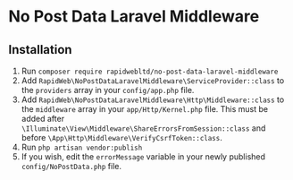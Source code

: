 # No Post Data Laravel Middleware

## Installation

1. Run `composer require rapidwebltd/no-post-data-laravel-middleware`
2. Add `RapidWeb\NoPostDataLaravelMiddleware\ServiceProvider::class` to the `providers` array in your `config/app.php` file.
3. Add `RapidWeb\NoPostDataLaravelMiddleware\Http\Middleware::class` to the `middleware` array in your `app/Http/Kernel.php` file. 
This must be added after `\Illuminate\View\Middleware\ShareErrorsFromSession::class` and before `\App\Http\Middleware\VerifyCsrfToken::class`.
4. Run `php artisan vendor:publish`
5. If you wish, edit the `errorMessage` variable in your newly published `config/NoPostData.php` file.

